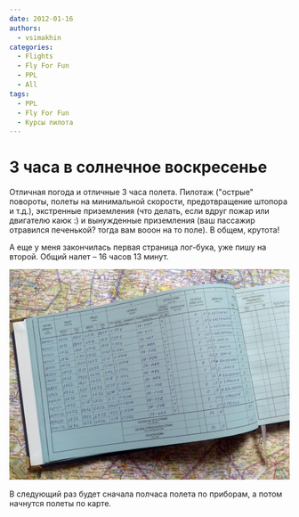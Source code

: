 ```yaml
---
date: 2012-01-16
authors:
  - vsimakhin
categories:
  - Flights
  - Fly For Fun
  - PPL
  - All
tags:
  - PPL
  - Fly For Fun
  - Курсы пилота
---
```


# 3 часа в солнечное воскресенье

Отличная погода и отличные 3 часа полета. Пилотаж ("острые" повороты, полеты на минимальной скорости, предотвращение штопора и т.д.), экстренные приземления (что делать, если вдруг пожар или двигателю каюк :) и вынужденные приземления (ваш пассажир отравился печенькой? тогда вам вооон на то поле). В общем, крутота!

А еще у меня закончилась первая страница лог-бука, уже пишу на второй. Общий налет – 16 часов 13 минут.

![](IMG_20120116_131428.jpg)

В следующий раз будет сначала полчаса полета по приборам, а потом начнутся полеты по карте.